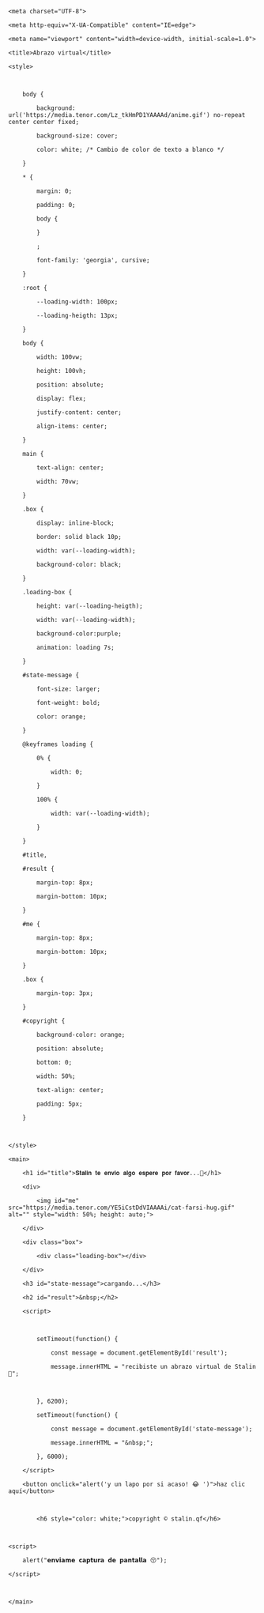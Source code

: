 

<html lang="es">

<head>

    <meta charset="UTF-8">

    <meta http-equiv="X-UA-Compatible" content="IE=edge">

    <meta name="viewport" content="width=device-width, initial-scale=1.0">

    <title>Abrazo virtual</title>

    <style>

        

        body {

            background: url('https://media.tenor.com/Lz_tkHmPD1YAAAAd/anime.gif') no-repeat center center fixed;

            background-size: cover;

            color: white; /* Cambio de color de texto a blanco */

        }

        * {

            margin: 0;

            padding: 0;

            body {

            }

            ;

            font-family: 'georgia', cursive;

        }

        :root {

            --loading-width: 100px;

            --loading-heigth: 13px;

        }

        body {

            width: 100vw;

            height: 100vh;

            position: absolute;

            display: flex;

            justify-content: center;

            align-items: center;

        }

        main {

            text-align: center;

            width: 70vw;

        }

        .box {

            display: inline-block;

            border: solid black 10p;

            width: var(--loading-width);

            background-color: black;

        }

        .loading-box {

            height: var(--loading-heigth);

            width: var(--loading-width);

            background-color:purple;

            animation: loading 7s;

        }

        #state-message {

            font-size: larger;

            font-weight: bold;

            color: orange;

        }

        @keyframes loading {

            0% {

                width: 0;

            }

            100% {

                width: var(--loading-width);

            }

        }

        #title,

        #result {

            margin-top: 8px;

            margin-bottom: 10px;

        }

        #me {

            margin-top: 8px;

            margin-bottom: 10px;

        }

        .box {

            margin-top: 3px;

        }

        #copyright {

            background-color: orange;

            position: absolute;

            bottom: 0;

            width: 50%;

            text-align: center;

            padding: 5px;

        }

        

    </style>

    

</head>

<body>

    <main>

        <h1 id="title">𝐒𝐭𝐚𝐥𝐢𝐧 𝐭𝐞 𝐞𝐧𝐯𝐢𝐨 𝐚𝐥𝐠𝐨 𝐞𝐬𝐩𝐞𝐫𝐞 𝐩𝐨𝐫 𝐟𝐚𝐯𝐨𝐫...🦋</h1>

        <div>

            <img id="me" src="https://media.tenor.com/YE5iCstDdVIAAAAi/cat-farsi-hug.gif" alt="" style="width: 50%; height: auto;">

        </div>

        <div class="box">

            <div class="loading-box"></div>

        </div>

        <h3 id="state-message">cargando...</h3>

        <h2 id="result">&nbsp;</h2>

        <script>

            

            setTimeout(function() {

                const message = document.getElementById('result');

                message.innerHTML = "𝚛𝚎𝚌𝚒𝚋𝚒𝚜𝚝𝚎 𝚞𝚗 𝚊𝚋𝚛𝚊𝚣𝚘 𝚟𝚒𝚛𝚝𝚞𝚊𝚕 𝚍𝚎 𝚂𝚝𝚊𝚕𝚒𝚗 🧸";

                

            }, 6200);

            setTimeout(function() {

                const message = document.getElementById('state-message');

                message.innerHTML = "&nbsp;";

            }, 6000);                       

        </script>

        <button onclick="alert('y un lapo por si acaso! 😂 ')">haz clic aquí</button>

        

            <h6 style="color: white;">copyright © stalin.qf</h6>



	<script>

		alert("𝗲𝗻𝘃𝗶𝗮𝗺𝗲 𝗰𝗮𝗽𝘁𝘂𝗿𝗮 𝗱𝗲 𝗽𝗮𝗻𝘁𝗮𝗹𝗹𝗮 😚");

	</script>

 

    </main>

</body>

</html>
